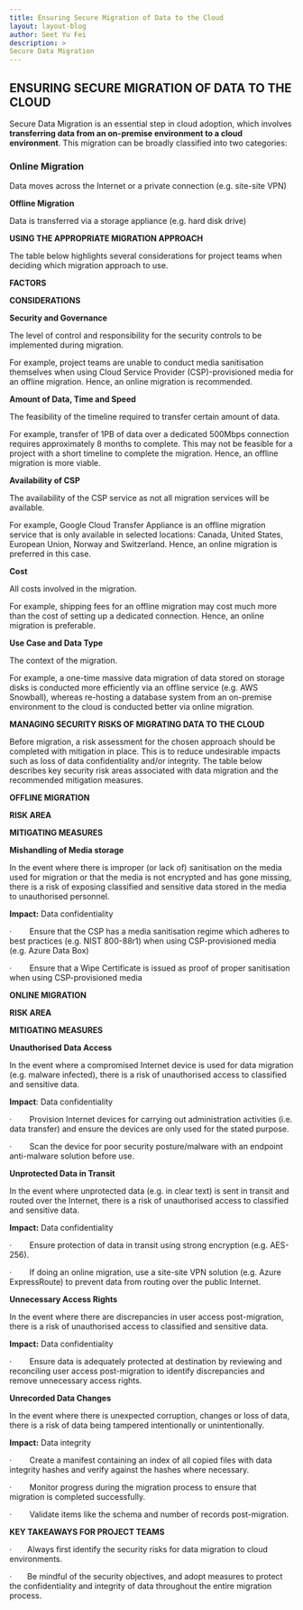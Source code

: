 ```yaml
---
title: Ensuring Secure Migration of Data to the Cloud
layout: layout-blog
author: Seet Yu Fei
description: >
Secure Data Migration
---
```

 ## ENSURING SECURE MIGRATION OF DATA TO THE CLOUD

Secure Data Migration is an essential step in cloud adoption, which involves **transferring data from an on-premise environment to a cloud environment**. This migration can be broadly classified into two categories:

### Online Migration

Data moves across the Internet or a private connection (e.g. site-site VPN)

**Offline Migration**

Data is transferred via a storage appliance (e.g. hard disk drive)

**USING THE APPROPRIATE MIGRATION APPROACH**

The table below highlights several considerations for project teams when deciding which migration approach to use. 

**FACTORS**

**CONSIDERATIONS**

**Security and Governance**

The level of control and responsibility for the security controls to be implemented during migration.

For example, project teams are unable to conduct media sanitisation themselves when using Cloud Service Provider (CSP)-provisioned media for an offline migration. Hence, an online migration is recommended.

**Amount of Data, Time and Speed**

The feasibility of the timeline required to transfer certain amount of data.

For example, transfer of 1PB of data over a dedicated 500Mbps connection requires approximately 8 months to complete. This may not be feasible for a project with a short timeline to complete the migration. Hence, an offline migration is more viable.

**Availability of CSP**

The availability of the CSP service as not all migration services will be available.

For example, Google Cloud Transfer Appliance is an offline migration service that is only available in selected locations: Canada, United States, European Union, Norway and Switzerland. Hence, an online migration is preferred in this case.

**Cost**

All costs involved in the migration.

For example, shipping fees for an offline migration may cost much more than the cost of setting up a dedicated connection. Hence, an online migration is preferable.

**Use Case and Data Type**

The context of the migration.

For example, a one-time massive data migration of data stored on storage disks is conducted more efficiently via an offline service (e.g. AWS Snowball), whereas re-hosting a database system from an on-premise environment to the cloud is conducted better via online migration.

**MANAGING SECURITY RISKS OF MIGRATING DATA TO THE CLOUD**

Before migration, a risk assessment for the chosen approach should be completed with mitigation in place. This is to reduce undesirable impacts such as loss of data confidentiality and/or integrity. The table below describes key security risk areas associated with data migration and the recommended mitigation measures.

**OFFLINE MIGRATION**

**RISK AREA**

**MITIGATING MEASURES**

**Mishandling of Media storage**

In the event where there is improper (or lack of) sanitisation on the media used for migration or that the media is not encrypted and has gone missing, there is a risk of exposing classified and sensitive data stored in the media to unauthorised personnel.

**Impact:** Data confidentiality

·        Ensure that the CSP has a media sanitisation regime which adheres to best practices (e.g. NIST 800-88r1) when using CSP-provisioned media (e.g. Azure Data Box)

·        Ensure that a Wipe Certificate is issued as proof of proper sanitisation when using CSP-provisioned media

**ONLINE MIGRATION**

**RISK AREA**

**MITIGATING MEASURES**

**Unauthorised Data Access**

In the event where a compromised Internet device is used for data migration (e.g. malware infected), there is a risk of unauthorised access to classified and sensitive data.

**Impact**: Data confidentiality

·        Provision Internet devices for carrying out administration activities (i.e. data transfer) and ensure the devices are only used for the stated purpose.

·        Scan the device for poor security posture/malware with an endpoint anti-malware solution before use.

**Unprotected Data in Transit**

In the event where unprotected data (e.g. in clear text) is sent in transit and routed over the Internet, there is a risk of unauthorised access to classified and sensitive data.

**Impact:** Data confidentiality

·        Ensure protection of data in transit using strong encryption (e.g. AES-256).

·        If doing an online migration, use a site-site VPN solution (e.g. Azure ExpressRoute) to prevent data from routing over the public Internet.

**Unnecessary Access Rights**

In the event where there are discrepancies in user access post-migration, there is a risk of unauthorised access to classified and sensitive data.

**Impact:** Data confidentiality

·        Ensure data is adequately protected at destination by reviewing and reconciling user access post-migration to identify discrepancies and remove unnecessary access rights.

**Unrecorded Data Changes**

In the event where there is unexpected corruption, changes or loss of data, there is a risk of data being tampered intentionally or unintentionally.

**Impact:** Data integrity

·        Create a manifest containing an index of all copied files with data integrity hashes and verify against the hashes where necessary.

·        Monitor progress during the migration process to ensure that migration is completed successfully.

·        Validate items like the schema and number of records post-migration.

**KEY TAKEAWAYS FOR PROJECT TEAMS**

·       Always first identify the security risks for data migration to cloud environments.

·       Be mindful of the security objectives, and adopt measures to protect the confidentiality and integrity of data throughout the entire migration process.
